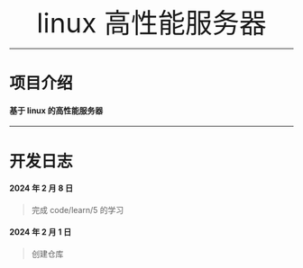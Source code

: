 <div align = 'center'>
    <font size = "70"> linux 高性能服务器 </font>
</div>

***
# 项目介绍

#### 基于 linux 的高性能服务器



***
# 开发日志

#### 2024 年 2 月 8 日

> 完成 code/learn/5 的学习

#### 2024 年 2 月 1 日

> 创建仓库